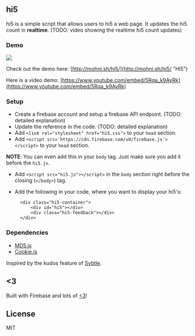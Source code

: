 ## hi5

hi5 is a simple script that allows users to hi5 a web page. It updates the hi5 count in **realtime**. (TODO: video showing the realtime hi5 count updates)

### Demo

[![](http://i.imgur.com/f6xS0Pk.png)](http://mohni.sh/hi5/ "Hi5")

Check out the demo here: [http://mohni.sh/hi5/](http://mohni.sh/hi5/ "Hi5")

Here is a video demo: [https://www.youtube.com/embed/5Rqa_k9AyRk](https://www.youtube.com/embed/5Rqa_k9AyRk)

### Setup

- Create a firebase account and setup a firebase API endpoint. (TODO: detailed explanation)
- Update the reference in the code. (TODO: detailed explanation)
- Add `<link rel="stylesheet" href="hi5.css">` to your `head` section.
- Add `<script src='https://cdn.firebase.com/v0/firebase.js'></script>` to your `head` section.

**NOTE**: You can even add this in your `body` tag. Just make sure you add it before the `hi5.js`.

- Add `<script src="hi5.js"></script>` in the `body` section right before the closing (`</body>`) tag.
- Add the following in your code, where you want to display your hi5's:


		<div class="hi5-container">
  			<div id="hi5"></div>
		    <div class="hi5-feedback"></div>
		</div>


### Dependencies

- [MD5.js](http://www.myersdaily.org/joseph/javascript/md5-text.html)
- [Cookie.js](https://github.com/js-coder/cookie.js)

Inspired by the kudos feature of [Svbtle](http://svbtle.com).

## <3

Built with Firebase and lots of [<3](http://twitter.com/arrowgunz)!

## License

MIT